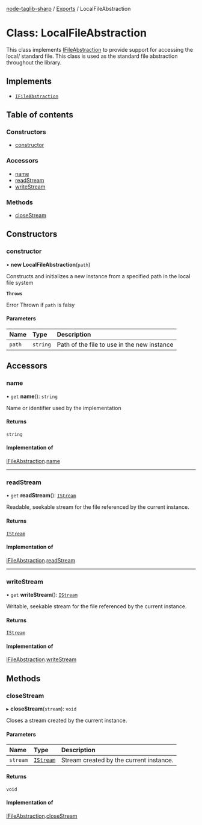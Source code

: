 [node-taglib-sharp](../README.md) / [Exports](../modules.md) / LocalFileAbstraction

# Class: LocalFileAbstraction

This class implements [IFileAbstraction](../interfaces/IFileAbstraction.md) to provide support for accessing the local/
standard file.
This class is used as the standard file abstraction throughout the library.

## Implements

- [`IFileAbstraction`](../interfaces/IFileAbstraction.md)

## Table of contents

### Constructors

- [constructor](LocalFileAbstraction.md#constructor)

### Accessors

- [name](LocalFileAbstraction.md#name)
- [readStream](LocalFileAbstraction.md#readstream)
- [writeStream](LocalFileAbstraction.md#writestream)

### Methods

- [closeStream](LocalFileAbstraction.md#closestream)

## Constructors

### constructor

• **new LocalFileAbstraction**(`path`)

Constructs and initializes a new instance from a specified path in the local file system

**`Throws`**

Error Thrown if `path` is falsy

#### Parameters

| Name | Type | Description |
| :------ | :------ | :------ |
| `path` | `string` | Path of the file to use in the new instance |

## Accessors

### name

• `get` **name**(): `string`

Name or identifier used by the implementation

#### Returns

`string`

#### Implementation of

[IFileAbstraction](../interfaces/IFileAbstraction.md).[name](../interfaces/IFileAbstraction.md#name)

___

### readStream

• `get` **readStream**(): [`IStream`](../interfaces/IStream.md)

Readable, seekable stream for the file referenced by the current instance.

#### Returns

[`IStream`](../interfaces/IStream.md)

#### Implementation of

[IFileAbstraction](../interfaces/IFileAbstraction.md).[readStream](../interfaces/IFileAbstraction.md#readstream)

___

### writeStream

• `get` **writeStream**(): [`IStream`](../interfaces/IStream.md)

Writable, seekable stream for the file referenced by the current instance.

#### Returns

[`IStream`](../interfaces/IStream.md)

#### Implementation of

[IFileAbstraction](../interfaces/IFileAbstraction.md).[writeStream](../interfaces/IFileAbstraction.md#writestream)

## Methods

### closeStream

▸ **closeStream**(`stream`): `void`

Closes a stream created by the current instance.

#### Parameters

| Name | Type | Description |
| :------ | :------ | :------ |
| `stream` | [`IStream`](../interfaces/IStream.md) | Stream created by the current instance. |

#### Returns

`void`

#### Implementation of

[IFileAbstraction](../interfaces/IFileAbstraction.md).[closeStream](../interfaces/IFileAbstraction.md#closestream)
